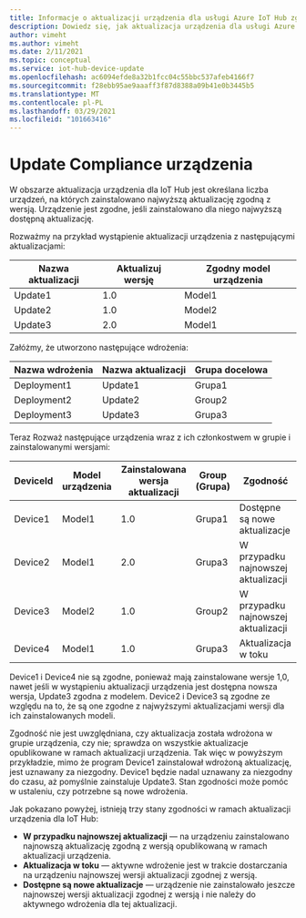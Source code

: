 ```yaml
---
title: Informacje o aktualizacji urządzenia dla usługi Azure IoT Hub zgodności | Microsoft Docs
description: Dowiedz się, jak aktualizacja urządzenia dla usługi Azure IoT Hub mierzenia zgodności aktualizacji urządzeń.
author: vimeht
ms.author: vimeht
ms.date: 2/11/2021
ms.topic: conceptual
ms.service: iot-hub-device-update
ms.openlocfilehash: ac6094efde8a32b1fcc04c55bbc537afeb4166f7
ms.sourcegitcommit: f28ebb95ae9aaaff3f87d8388a09b41e0b3445b5
ms.translationtype: MT
ms.contentlocale: pl-PL
ms.lasthandoff: 03/29/2021
ms.locfileid: "101663416"
---
```

# <a name="device-update-compliance"></a>Update Compliance urządzenia

W obszarze aktualizacja urządzenia dla IoT Hub jest określana liczba urządzeń, na których zainstalowano najwyższą aktualizację zgodną z wersją. Urządzenie jest zgodne, jeśli zainstalowano dla niego najwyższą dostępną aktualizację. 

Rozważmy na przykład wystąpienie aktualizacji urządzenia z następującymi aktualizacjami:

|Nazwa aktualizacji|Aktualizuj wersję|Zgodny model urządzenia|
|-----------|--------------|-----------------------|
|Update1    |1.0    |Model1|
|Update2    |1.0    |Model2|
|Update3    |2.0    |Model1|

Załóżmy, że utworzono następujące wdrożenia:

|Nazwa wdrożenia    |Nazwa aktualizacji    |Grupa docelowa|
|-----------|--------------|-------------------|
|Deployment1    |Update1    |Grupa1|
|Deployment2    |Update2    |Group2|
|Deployment3    |Update3    |Grupa3|

Teraz Rozważ następujące urządzenia wraz z ich członkostwem w grupie i zainstalowanymi wersjami:

|DeviceId   |Model urządzenia   |Zainstalowana wersja aktualizacji|Group (Grupa) |Zgodność|
|-----------|--------------|-----------------------|-----|---------|
|Device1    |Model1 |1.0    |Grupa1 |Dostępne są nowe aktualizacje</span>|
|Device2    |Model1 |2.0    |Grupa3 |W przypadku najnowszej aktualizacji|
|Device3    |Model2 |1.0    |Group2 |W przypadku najnowszej aktualizacji|
|Device4    |Model1 |1.0    |Grupa3 |Aktualizacja w toku|

Device1 i Device4 nie są zgodne, ponieważ mają zainstalowane wersje 1,0, nawet jeśli w wystąpieniu aktualizacji urządzenia jest dostępna nowsza wersja, Update3 zgodna z modelem. Device2 i Device3 są zgodne ze względu na to, że są one zgodne z najwyższymi aktualizacjami wersji dla ich zainstalowanych modeli.

Zgodność nie jest uwzględniana, czy aktualizacja została wdrożona w grupie urządzenia, czy nie; sprawdza on wszystkie aktualizacje opublikowane w ramach aktualizacji urządzenia. Tak więc w powyższym przykładzie, mimo że program Device1 zainstalował wdrożoną aktualizację, jest uznawany za niezgodny. Device1 będzie nadal uznawany za niezgodny do czasu, aż pomyślnie zainstaluje Update3. Stan zgodności może pomóc w ustaleniu, czy potrzebne są nowe wdrożenia. 

Jak pokazano powyżej, istnieją trzy stany zgodności w ramach aktualizacji urządzenia dla IoT Hub:

*   **W przypadku najnowszej aktualizacji** — na urządzeniu zainstalowano najnowszą aktualizację zgodną z wersją opublikowaną w ramach aktualizacji urządzenia.
*   **Aktualizacja w toku** — aktywne wdrożenie jest w trakcie dostarczania na urządzeniu najnowszej wersji aktualizacji zgodnej z wersją.
*   **Dostępne są nowe aktualizacje** — urządzenie nie zainstalowało jeszcze najnowszej wersji aktualizacji zgodnej z wersją i nie należy do aktywnego wdrożenia dla tej aktualizacji.
